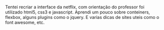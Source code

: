Tentei recriar a interface da netflix, com orientação do professor foi utilizado html5, css3 e javascript. Aprendi um pouco sobre conteiners, flexbox, alguns plugins como o jquery. E varias dicas de sites uteis como o font awesome, etc.
